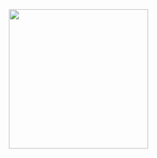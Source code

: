 
<div id="header" align="center">
  <img src= "https://media.giphy.com/media/2IudUHdI075HL02Pkk/giphy.gif" width="250"/>
</div>





